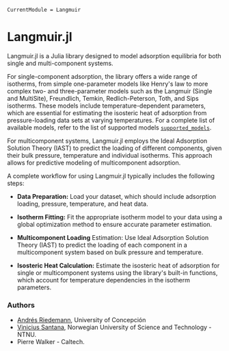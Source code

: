 ```@meta
CurrentModule = Langmuir
```

# Langmuir.jl 

Langmuir.jl is a Julia library designed to model adsorption equilibria for both single and multi-component systems.

For single-component adsorption, the library offers a wide range of isotherms, from simple one-parameter models like Henry's law to more complex two- and three-parameter models such as the Langmuir (Single and MultiSite), Freundlich, Temkin, Redlich-Peterson, Toth, and Sips isotherms. These models include temperature-dependent parameters, which are essential for estimating the isosteric heat of adsorption from pressure-loading data sets at varying temperatures. For a complete list of available models, refer to the list of supported models [`supported_models`](@ref).

For multicomponent systems, Langmuir.jl employs the Ideal Adsorption Solution Theory (IAST) to predict the loading of different components, given their bulk pressure, temperature and individual isotherms. This approach allows for predictive modeling of multicomponent adsorption.

A complete workflow for using Langmuir.jl typically includes the following steps:

   - **Data Preparation:** Load your dataset, which should include adsorption loading, pressure, temperature, and heat data.

   - **Isotherm Fitting:** Fit the appropriate isotherm model to your data using a global optimization method to ensure accurate parameter estimation.

   - **Multicomponent Loading** Estimation: Use Ideal Adsorption Solution Theory (IAST) to predict the loading of each component in a multicomponent system based on bulk pressure and temperature.

   - **Isosteric Heat Calculation:** Estimate the isosteric heat of adsorption for single or multicomponent systems using the library's built-in functions, which account for temperature dependencies in the isotherm parameters.


### Authors

- [Andrés Riedemann](mailto:andres.riedemann@gmail.com), University of Concepción
- [Vinicius Santana](mailto:vinicius.viena1@gmail.com), Norwegian University of Science and Technology - NTNU.
- Pierre Walker - Caltech. 
